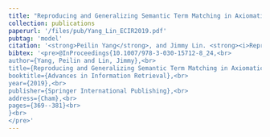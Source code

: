 ```yaml
---
title: "Reproducing and Generalizing Semantic Term Matching in Axiomatic Information Retrieval."
collection: publications
paperurl: '/files/pub/Yang_Lin_ECIR2019.pdf'
pubtag: 'model'
citation: '<strong>Peilin Yang</strong>, and Jimmy Lin. <strong><i>Reproducing and Generalizing Semantic Term Matching in Axiomatic Information Retrieval</i></strong>. In Proceedings of the 41th European Conference on Information Retrieval, Part I (<strong class="conference"><i>ECIR&#39;2019</i></strong>), pages 369-381, April 2019, Cologne, Germany.'
bibtex: '<pre>@InProceedings{10.1007/978-3-030-15712-8_24,<br>
author={Yang, Peilin and Lin, Jimmy},<br>
title={Reproducing and Generalizing Semantic Term Matching in Axiomatic Information Retrieval},<br>
booktitle={Advances in Information Retrieval},<br>
year={2019},<br>
publisher={Springer International Publishing},<br>
address={Cham},<br>
pages={369--381}<br>
}<br>
</pre>'
---
```


